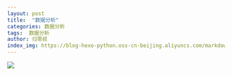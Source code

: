 ```yaml
---
layout: post
title:  "数据分析"
categories: 数据分析
tags:  数据分析
author: 归零叔
index_img: https://blog-hexo-python.oss-cn-beijing.aliyuncs.com/markdown/5.png
---
```




![](https://blog-hexo-python.oss-cn-beijing.aliyuncs.com/markdown/5.png)